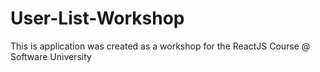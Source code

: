 # User-List-Workshop
This is application was created as a workshop for the ReactJS Course @ Software University
